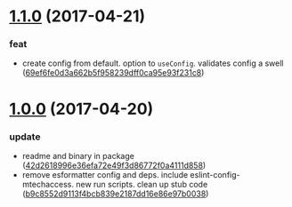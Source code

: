 <a name="1.1.0"></a>
# [1.1.0](https://github.com/mtechaccess/cli-boilerplate/compare/1.0.0...v1.1.0) (2017-04-21)


### feat

* create config from default. option to `useConfig`. validates config a swell ([69ef6fe0d3a662b5f958239dff0ca95e93f231c8](https://github.com/mtechaccess/cli-boilerplate/commit/69ef6fe0d3a662b5f958239dff0ca95e93f231c8))



<a name="1.0.0"></a>
# [1.0.0](https://github.com/mtechaccess/cli-boilerplate/compare/42d2618996e36efa72e49f3d86772f0a4111d858...1.0.0) (2017-04-20)


### update

* readme and binary in package ([42d2618996e36efa72e49f3d86772f0a4111d858](https://github.com/mtechaccess/cli-boilerplate/commit/42d2618996e36efa72e49f3d86772f0a4111d858))
* remove esformatter config and deps. include eslint-config-mtechaccess. new run scripts. clean up stub code ([b9c8552d9113f4bcb839e2187dd16e86e97b0038](https://github.com/mtechaccess/cli-boilerplate/commit/b9c8552d9113f4bcb839e2187dd16e86e97b0038))



